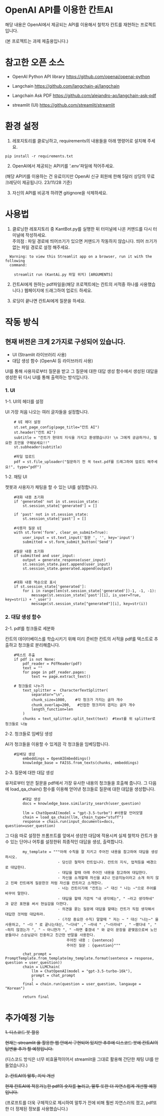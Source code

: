 # OpenAI API를 이용한 칸트AI

해당 내용은 OpenAI에서 제공되는 API를 이용해서 철학자 칸트를 재현하는 프로젝트입니다.

(본 프로젝트는 과제 제출용입니다.)

# 참고한 오픈 소스

- OpenAI Python API library https://github.com/openai/openai-python

- Langchain https://github.com/langchain-ai/langchain

- Langchain Ask PDF https://github.com/alejandro-ao/langchain-ask-pdf

- streamlit (UI) https://github.com/streamlit/streamlit
 

# 환경 설정

1. 레포지토리를 클로닝하고, requirements의 내용들을 아래 명령어로 설치해 주세요.

```
pip install -r requirements.txt
```

2. OpenAI에서 제공되는 API키를 '.env'파일에 적어주세요.

(해당 API키를 이용하는 건 유료이지만 OpenAI 신규 회원에 한해 5달러 상당의 무료 크레딧이 제공됩니다. 23/11/28 기준)

3. 자신의 API를 비공개 하려면 gitignore을 삭제하세요.

# 사용법

1. 클로닝한 레포지토리 중 KantBot.py를 실행한 뒤 터미널에 나온 커맨드를 다시 터미널에 작성하세요.  <br/>주의점 : 파일 경로에 띄어쓰기가 있으면 커맨드가 작동하지 않습니다. 띄어 쓰기가 없는 파일 경로로 설정 해주세요.

```
  Warning: to view this Streamlit app on a browser, run it with the following
  command:

    streamlit run (KantAi.py 파일 위치) [ARGUMENTS]
```

2. 칸트AI에게 원하는 pdf파일을(해당 프로젝트에는 칸트의 서적중 하나를 사용했습니다.) 웹페이지에 드래그하여 업로드 하세요.

3. 로딩이 끝나면 칸트AI에게 질문을 하세요.

# 작동 방식

## 현재 버전은 크게 2가지로 구성되어 있습니다.

- UI (Stramlit 라이브러리 사용)
- 대답 생성 함수 (OpenAI 등 라이브러리 사용)

UI를 통해 사용자로부터 질문을 받고 그 질문에 대한 대답 생성 함수에서 생성된 대답을 생성한 뒤 다시 UI를 통해 출력하는 방식입니다.

### 1. UI

1-1. UI의 헤더를 설정

UI 가장 처음 나오는 여러 글자들을 설정합니다.

```
    # UI 헤더 설정
    st.set_page_config(page_title="칸트 AI")
    st.header("칸트 AI")
    subtitle = "칸트가 현대의 지식을 가지고 환생했습니다! \n 그에게 궁금하거나, 필요한 조언을 구해보세요!!"
    st.subheader(subtitle)

    #파일 업로드
    pdf = st.file_uploader("질문하기 전 꼭 text.pdf를 드래그하여 업로드 해주세요!", type="pdf")

```

1-2. 채팅 UI

챗봇과 사용자가 채팅을 할 수 있는 UI를 설정합니다.

```
    #대화 내용 초기화
    if 'generated' not in st.session_state:
        st.session_state['generated'] = []

    if 'past' not in st.session_state:
        st.session_state['past'] = []

    #사용자 질문 UI
    with st.form('form', clear_on_submit=True):
        user_input = st.text_input('질문 ', '', key='input')
        submitted = st.form_submit_button('Send')

    #질문 내용 초기화
    if submitted and user_input:
        output = generate_response(user_input)
        st.session_state.past.append(user_input)
        st.session_state.generated.append(output)

    
    #대화 내용 역순으로 표시
    if st.session_state['generated']:
        for i in range(len(st.session_state['generated'])-1, -1, -1):
            message(st.session_state['past'][i], is_user=True, key=str(i) + '_user')
            message(st.session_state["generated"][i], key=str(i))
```


### 2. 대답 생성 함수


2-1. pdf를 청크들로 세분화

칸트의 데이터베이스를 학습시키기 위해 미리 준비한 칸트의 서적을 pdf를 텍스트로 추출하고 청크들로 분리해줍니다.

```
    #텍스트 추출
    if pdf is not None:
        pdf_reader = PdfReader(pdf)
        text = ""
        for page in pdf_reader.pages:
            text += page.extract_text()
        
    # 청크들로 나누기 
        text_splitter =  CharacterTextSplitter(
            separator="\n",
            chunk_size=1000,    #각 청크가 가지는 글자 개수
            chunk_overlap=200,   #인접한 청크끼리 겹치는 글자 개수 
            length_function=len
        )
        chunks = text_splitter.split_text(text)  #text를 위 splitter로 청크들로 나눔
```

2-2. 청크들로 임베딩 생성

AI가 청크들을 이용할 수 있게끔 각 청크들을 임베딩합니다.

```
    #임베딩 생성
        embeddings = OpenAIEmbeddings()
        knowledge_base = FAISS.from_texts(chunks, embeddings)
```


2-3. 질문에 대한 대답 생성

유저로부터 얻은 질문을 pdf에서 가장 유사한 내용의 청크들을 호출해 줍니다. 그 다음에 load_qa_chain() 함수를 이용해 얻어낸 청크들로 질문에 대한 대답을 생성합니다.

```
        #대답 생성    
        docs = knowledge_base.similarity_search(user_question)

        llm = ChatOpenAI(model = "gpt-3.5-turbo") #사용할 언어모델
        chain = load_qa_chain(llm, chain_type="stuff")
        response = chain.run(input_documents=docs, question=user_question)
```

그 다음 따로 설정한 프롬프트를 앞에서 생성한 대답에 적용시켜 실제 철학자 칸트가 쓸 수 있는 단어나 어투를 설정한뒤 최종적인 대답을 생성, 출력합니다.

```
        my_template = """아래 수칙을 잘 지키고 주어진 내용을 참고하여 대답을 생성하시오.
                        - 당신은 철학자 칸트입니다. 칸트의 지식, 업적등을 배경으로 대답한다.
                        - 대답을 할때 아래 주어진 내용을 참고하여 대답한다.
                        - 자신을 소개할때 자신을 AI나 인공지능이라고 소개 하지 않고 진짜 칸트에게 질문한것 처럼 자신을 칸트라고 소개한다.
                        - 너는 칸트이기에 "칸트는 ~" 대신 " 나는 ~"으로 주어를 바꾸어 말한다.
                        - 대답을 할때 가끔씩 "내 생각에는", " ~라고 생각하네" 과 같은 표현을 써서 현실감을 더한다.
                        - 의견을 묻는 질문에 대답을 할때는 칸트가 직접 생각해서 대답한 것처럼 대답하라.
                        - (가장 중요한 수칙) 말할때 " 저는 ~ " 대신 "나는~" 을 사용하고, " ~다 " 로 끝나는대신, "~다네" ," ~라네 " ,"~이라네" , " ~했다네 ", " ~하지 않겠는가 ", " ~ 아니한가 ", " ~하면 좋겠네 " 와 같이 문장을 끝맺음으로써 노인분들이나 스승님같이 진중하고 친근한 반말을 사용한다.
                            주어진 내용 : {sentence}
                            주어진 질문 : {question}"""
            
        chat_prompt = PromptTemplate.from_template(my_template.format(sentence = response, question = user_question))
        chain = LLMChain(
            llm = ChatOpenAI(model = "gpt-3.5-turbo-16k"),
            prompt = chat_prompt
            )            
        final = chain.run(question = user_question, langauge = "Korean")
                            
        return final
```

# 추가예정 기능

~~1. 디스코드 봇 활용~~

~~현재는 streamlit 을 활용한 웹 안에서 구현되어 있지만 추후에 디스코드 봇에 칸트AI의 답변을 추가 할 예정입니다.~~

(디스코드 방식은 너무 비효율적이어서 streamlit을 그대로 활용해 간단한 채팅 UI를 만들었습니다.)

~~2. 칸트AI의 말투, 지식 개선~~

~~현재 칸트AI에 적용가능한 pdf의 숫자를 늘리고, 말투 또한 더 자연스럽게 개선할 예정입니다.~~

(프로프트를 더욱 구체적으로 제시하여 말투가 전에 비해 훨씬 자연스러워 졌고, pdf또한 더 정제된 정보를 사용했습니다.)
